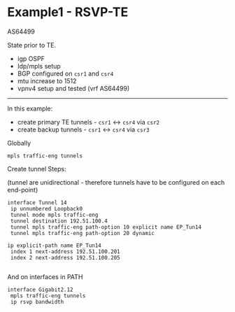 # Example1 - RSVP-TE

AS64499

State prior to TE.

* igp OSPF 
* ldp/mpls setup
* BGP configured on ```csr1``` and ```csr4```
* mtu increase to 1512
* vpnv4 setup and tested (vrf AS64499)

------------------------

In this example:

* create primary TE tunnels -  ```csr1``` <-> ```csr4``` via ```csr2```
* create backup tunnels -  ```csr1``` <-> ```csr4``` via ```csr3```

Globally

```
mpls traffic-eng tunnels
```


Create tunnel Steps:

(tunnel are unidirectional - therefore tunnels have to be configured on each end-point)

```
interface Tunnel 14
 ip unnumbered Loopback0
 tunnel mode mpls traffic-eng
 tunnel destination 192.51.100.4
 tunnel mpls traffic-eng path-option 10 explicit name EP_Tun14
 tunnel mpls traffic-eng path-option 20 dynamic

ip explicit-path name EP_Tun14
 index 1 next-address 192.51.100.201 
 index 2 next-address 192.51.100.205
 
```

And on interfaces in PATH

```
interface Gigabit2.12
 mpls traffic-eng tunnels
 ip rsvp bandwidth
```

